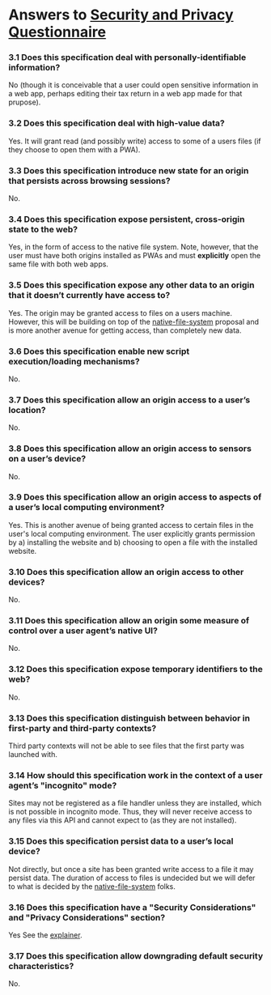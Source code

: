 # Answers to [Security and Privacy Questionnaire](https://www.w3.org/TR/security-privacy-questionnaire/)

### 3.1 Does this specification deal with personally-identifiable information?

No (though it is conceivable that a user could open sensitive information in a web app, perhaps editing their tax return in a web app made for that prupose).


### 3.2 Does this specification deal with high-value data?

Yes. It will grant read (and possibly write) access to some of a users files (if they choose to open them with a PWA). 


### 3.3 Does this specification introduce new state for an origin that persists across browsing sessions?

No.


### 3.4 Does this specification expose persistent, cross-origin state to the web?

Yes, in the form of access to the native file system. Note, however, that the user must have both origins installed as PWAs and must **explicitly** open the same file with both web apps.

### 3.5 Does this specification expose any other data to an origin that it doesn’t currently have access to?

Yes. The origin may be granted access to files on a users machine. However, this will be building on top of the [native-file-system](https://github.com/WICG/native-file-system/blob/master/EXPLAINER.md) proposal and is more another avenue for getting access, than completely new data.

### 3.6 Does this specification enable new script execution/loading mechanisms?

No.


### 3.7 Does this specification allow an origin access to a user’s location?

No.


### 3.8 Does this specification allow an origin access to sensors on a user’s device?

No.


### 3.9 Does this specification allow an origin access to aspects of a user’s local computing environment?

Yes. This is another avenue of being granted access to certain files in the user's local computing environment. The user explicitly grants permission by a) installing the website and b) choosing to open a file with the installed website.


### 3.10 Does this specification allow an origin access to other devices?

No.


### 3.11 Does this specification allow an origin some measure of control over a user agent’s native UI?

No.


### 3.12 Does this specification expose temporary identifiers to the web?

No.


### 3.13 Does this specification distinguish between behavior in first-party and third-party contexts?

Third party contexts will not be able to see files that the first party was launched with.


### 3.14 How should this specification work in the context of a user agent’s "incognito" mode?

Sites may not be registered as a file handler unless they are installed, which is not possible in incognito mode. Thus, they will never receive access to any files via this API and cannot expect to (as they are not installed).


### 3.15 Does this specification persist data to a user’s local device?

Not directly, but once a site has been granted write access to a file it may persist data. The duration of access to files is undecided but we will defer to what is decided by the [native-file-system](https://github.com/WICG/native-file-system/blob/master/EXPLAINER.md) folks.


### 3.16 Does this specification have a "Security Considerations" and "Privacy Considerations" section?

Yes See the [explainer](explainer.md#security-and-privacy-considerations).


### 3.17 Does this specification allow downgrading default security characteristics?

No.